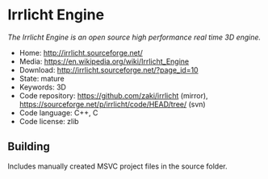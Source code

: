 # Irrlicht Engine

_The Irrlicht Engine is an open source high performance real time 3D engine._

- Home: http://irrlicht.sourceforge.net/
- Media: https://en.wikipedia.org/wiki/Irrlicht_Engine
- Download: http://irrlicht.sourceforge.net/?page_id=10
- State: mature
- Keywords: 3D
- Code repository: https://github.com/zaki/irrlicht (mirror), https://sourceforge.net/p/irrlicht/code/HEAD/tree/ (svn)
- Code language: C++, C
- Code license: zlib

## Building

Includes manually created MSVC project files in the source folder.


